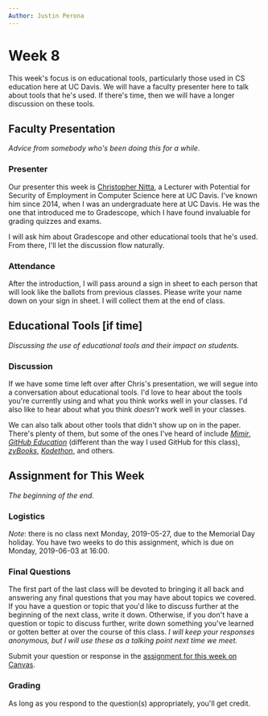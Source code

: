 ```yaml
---
Author: Justin Perona
---
```


# Week 8

This week's focus is on educational tools, particularly those used in CS education here at UC Davis.
We will have a faculty presenter here to talk about tools that he's used.
If there's time, then we will have a longer discussion on these tools.

## Faculty Presentation

*Advice from somebody who's been doing this for a while.*

### Presenter

Our presenter this week is [Christopher Nitta](https://csiflabs.cs.ucdavis.edu/~cjnitta/), a Lecturer with Potential for Security of Employment in Computer Science here at UC Davis.
I've known him since 2014, when I was an undergraduate here at UC Davis.
He was the one that introduced me to Gradescope, which I have found invaluable for grading quizzes and exams.

I will ask him about Gradescope and other educational tools that he's used.
From there, I'll let the discussion flow naturally.

### Attendance

After the introduction, I will pass around a sign in sheet to each person that will look like the ballots from previous classes.
Please write your name down on your sign in sheet.
I will collect them at the end of class.

## Educational Tools [if time]

*Discussing the use of educational tools and their impact on students.*

### Discussion

If we have some time left over after Chris's presentation, we will segue into a conversation about educational tools.
I'd love to hear about the tools you're currently using and what you think works well in your classes.
I'd also like to hear about what you think *doesn't* work well in your classes.

We can also talk about other tools that didn't show up on in the paper.
There's plenty of them, but some of the ones I've heard of include [*Mimir*](https://www.mimirhq.com/), [*GitHub Education*](https://education.github.com/) (different than the way I used GitHub for this class), [*zyBooks*](https://www.zybooks.com/), [*Kodethon*](https://www.kodethon.com/#/), and others.

## Assignment for This Week

*The beginning of the end.*

### Logistics

*Note*: there is no class next Monday, 2019-05-27, due to the Memorial Day holiday.
You have two weeks to do this assignment, which is due on Monday, 2019-06-03 at 16:00.

### Final Questions

The first part of the last class will be devoted to bringing it all back and answering any final questions that you may have about topics we covered.
If you have a question or topic that you'd like to discuss further at the beginning of the next class, write it down.
Otherwise, if you don't have a question or topic to discuss further, write down something you've learned or gotten better at over the course of this class.
*I will keep your responses anonymous, but I will use these as a talking point next time we meet.*

Submit your question or response in the [assignment for this week on Canvas](https://canvas.ucdavis.edu/courses/356010/assignments/310493).

### Grading

As long as you respond to the question(s) appropriately, you'll get credit.
